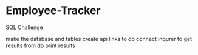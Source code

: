 # Employee-Tracker
 SQL Challenge 

make the database and tables
create api links to db
connect inqurer to get results from db
print results
